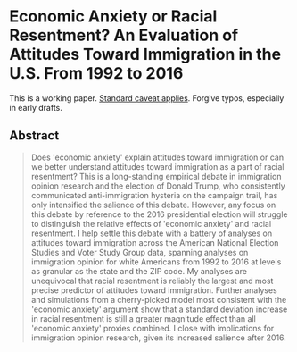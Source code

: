 Economic Anxiety or Racial Resentment? An Evaluation of Attitudes Toward Immigration in the U.S. From 1992 to 2016
=======================================================================

This is a working paper. [Standard caveat applies](https://memegenerator.net/instance/67249972/science-cat-peer-reviewed-or-it-didnt-happen). Forgive typos, especially in early drafts.

## Abstract

> Does 'economic anxiety' explain attitudes toward immigration or can we better understand attitudes toward immigration as a part of racial resentment? This is a long-standing empirical debate in immigration opinion research and the election of Donald Trump, who consistently communicated anti-immigration hysteria on the campaign trail, has only intensified the salience of this debate. However, any focus on this debate by reference to the 2016 presidential election will struggle to distinguish the relative effects of 'economic anxiety' and racial resentment. I help settle this debate with a battery of analyses on attitudes toward immigration across the American National Election Studies and Voter Study Group data, spanning analyses on immigration opinion for white Americans from 1992 to 2016 at levels as granular as the state and the ZIP code. My analyses are unequivocal that racial resentment is reliably the largest and most precise predictor of attitudes toward immigration. Further analyses and simulations from a cherry-picked model most consistent with the 'economic anxiety' argument show that a standard deviation increase in racial resentment is still a greater magnitude effect than all 'economic anxiety' proxies combined. I close with implications for immigration opinion research, given its increased salience after 2016.
